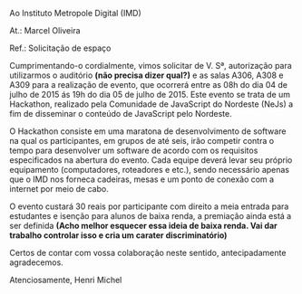
Ao Instituto Metropole Digital (IMD)

At.: Marcel Oliveira

Ref.: Solicitação de espaço

Cumprimentando-o cordialmente, vimos solicitar de V. Sª, autorização para utilizarmos o auditório **(não precisa dizer qual?)**  e as salas A306, A308 e A309 para a realização de evento, que ocorrerá entre as 08h do dia 04 de julho de 2015 ás 19h do dia 05 de julho de 2015. Este evento se trata de um Hackathon, realizado pela Comunidade de JavaScript do Nordeste (NeJs) a fim de disseminar o conteúdo de JavaScript pelo Nordeste.

O Hackathon consiste em uma maratona de desenvolvimento de software na qual os participantes, em grupos de até seis, irão competir contra o tempo para desenvolver um software de acordo com os requisitos especificados na abertura do evento. Cada equipe deverá levar seu próprio equipamento (computadores, roteadores e etc.), sendo necessário apenas que o IMD nos forneca cadeiras, mesas e um ponto de conexão com a internet por meio de cabo.

O evento custará 30 reais por participante com direito a meia entrada para estudantes e isenção para alunos de baixa renda, a premiação ainda está a ser definida **(Acho melhor esquecer essa ideia de baixa renda. Vai dar trabalho controlar isso e cria um carater discriminatório)**

Certos de contar com vossa colaboração neste sentido, antecipadamente agradecemos.

Atenciosamente,
Henri Michel
